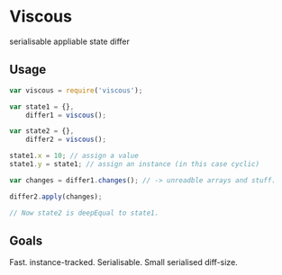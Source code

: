 # Viscous

serialisable appliable state differ

## Usage

```javascript
var viscous = require('viscous');

var state1 = {},
    differ1 = viscous();

var state2 = {},
    differ2 = viscous();

state1.x = 10; // assign a value
state1.y = state1; // assign an instance (in this case cyclic)

var changes = differ1.changes(); // -> unreadble arrays and stuff.

differ2.apply(changes);

// Now state2 is deepEqual to state1.
```

## Goals

Fast. instance-tracked. Serialisable. Small serialised diff-size.